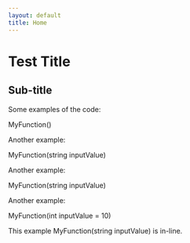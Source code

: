 ```yaml
---
layout: default
title: Home
---
```

# Test Title

<link rel="stylesheet" href="/css/style.css">

## Sub-title

Some examples of the code:

<span class="codePurple">MyFunction</span><span class="codeBrown">()</span>

Another example:

<span class="codePurple">MyFunction</span><span class="codeBrown">(<span class="codeBlue">string</span> <span class="codePurple">inputValue</span><span class="codeBrown">)</span>

Another example:

<span class="codePurple">MyFunction</span><span class="codeBrown">(<span class="codePurple">string</span> <span class="codePurple">inputValue</span><span class="codeBrown">)</span>

Another example:

<span class="codePurple">MyFunction</span><span class="codeBrown">(<span class="codeBlue">int</span> <span class="codeBrown"><span class="codePurple">inputValue</span> <span class="codeBlack">= 10</span><span class="codeBrown">)</span>

This example <span class="codePurple">MyFunction</span><span class="codeBrown">(</span><span class="codeBlue">string</span> <span class="codePurple">inputValue</span><span class="codeBrown">)</span> is in-line.